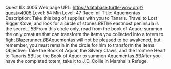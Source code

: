 Quest ID: 4005
Web page URL: https://database.turtle-wow.org/?quest=4005
Level: 54
Min Level: 47
Race: nil
Title: Aquementas
Description: Take this bag of supplies with you to Tanaris. Travel to Lost Rigger Cove, and look for a circle of stones.$B$BThe eastmost peninsula is the secret...$B$BFrom this circle only, read from the book of Aquor; summon the only creature that can transform the items you collected into a totem to fight Blazerunner.$B$BAquementas will not be pleased to be awakened, but remember, you must remain in the circle for him to transform the items.
Objective: Take the Book of Aquor, the Silvery Claws, and the Irontree Heart to Tanaris.$B$BUse the Book of Aquor to summon Aquementas.$B$BAfter you have the completed totem, take it to J.D. Collie in Marshal's Refuge.
